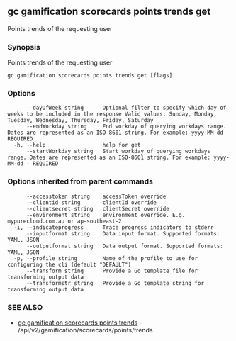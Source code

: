 ## gc gamification scorecards points trends get

Points trends of the requesting user

### Synopsis

Points trends of the requesting user

```
gc gamification scorecards points trends get [flags]
```

### Options

```
      --dayOfWeek string      Optional filter to specify which day of weeks to be included in the response Valid values: Sunday, Monday, Tuesday, Wednesday, Thursday, Friday, Saturday
      --endWorkday string     End workday of querying workdays range. Dates are represented as an ISO-8601 string. For example: yyyy-MM-dd - REQUIRED
  -h, --help                  help for get
      --startWorkday string   Start workday of querying workdays range. Dates are represented as an ISO-8601 string. For example: yyyy-MM-dd - REQUIRED
```

### Options inherited from parent commands

```
      --accesstoken string    accessToken override
      --clientid string       clientId override
      --clientsecret string   clientSecret override
      --environment string    environment override. E.g. mypurecloud.com.au or ap-southeast-2
  -i, --indicateprogress      Trace progress indicators to stderr
      --inputformat string    Data input format. Supported formats: YAML, JSON
      --outputformat string   Data output format. Supported formats: YAML, JSON
  -p, --profile string        Name of the profile to use for configuring the cli (default "DEFAULT")
      --transform string      Provide a Go template file for transforming output data
      --transformstr string   Provide a Go template string for transforming output data
```

### SEE ALSO

* [gc gamification scorecards points trends](gc_gamification_scorecards_points_trends.html)	 - /api/v2/gamification/scorecards/points/trends


